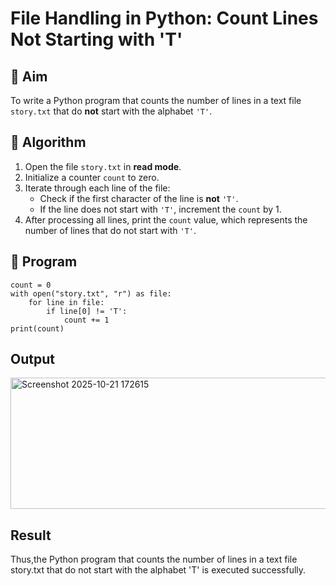 # File Handling in Python: Count Lines Not Starting with 'T'

## 🎯 Aim
To write a Python program that counts the number of lines in a text file `story.txt` that do **not** start with the alphabet `'T'`.

## 🧠 Algorithm
1. Open the file `story.txt` in **read mode**.
2. Initialize a counter `count` to zero.
3. Iterate through each line of the file:
   - Check if the first character of the line is **not** `'T'`.
   - If the line does not start with `'T'`, increment the `count` by 1.
4. After processing all lines, print the `count` value, which represents the number of lines that do not start with `'T'`.

## 🧾 Program
```
count = 0
with open("story.txt", "r") as file:
    for line in file:
        if line[0] != 'T':
            count += 1
print(count)
```
## Output
<img width="1832" height="210" alt="Screenshot 2025-10-21 172615" src="https://github.com/user-attachments/assets/ef5a637c-f250-49f1-b93e-e6f3bc8d9534" />

## Result
Thus,the Python program that counts the number of lines in a text file story.txt that do not start with the alphabet 'T' is executed successfully.
